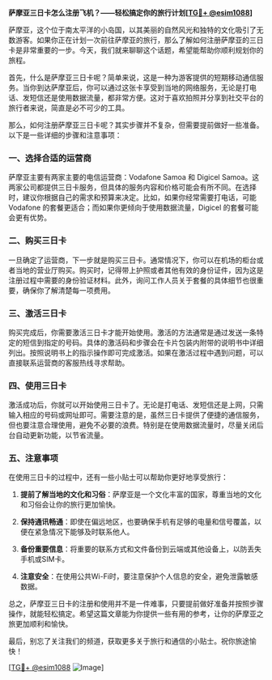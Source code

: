 **萨摩亚三日卡怎么注册飞机？——轻松搞定你的旅行计划[[TG💪+ @esim1088](https://t.me/s/esim1088)]**

萨摩亚，这个位于南太平洋的小岛国，以其美丽的自然风光和独特的文化吸引了无数游客。如果你正在计划一次前往萨摩亚的旅行，那么了解如何注册萨摩亚的三日卡是非常重要的一步。今天，我们就来聊聊这个话题，希望能帮助你顺利规划你的旅程。

首先，什么是萨摩亚三日卡呢？简单来说，这是一种为游客提供的短期移动通信服务。当你到达萨摩亚后，你可以通过这张卡享受到当地的网络服务，无论是打电话、发短信还是使用数据流量，都非常方便。这对于喜欢拍照并分享到社交平台的旅行者来说，简直是必不可少的工具。

那么，如何注册萨摩亚三日卡呢？其实步骤并不复杂，但需要提前做好一些准备。以下是一些详细的步骤和注意事项：

### 一、选择合适的运营商

萨摩亚主要有两家主要的电信运营商：Vodafone Samoa 和 Digicel Samoa。这两家公司都提供三日卡服务，但具体的服务内容和价格可能会有所不同。在选择时，建议你根据自己的需求和预算来决定。比如，如果你经常需要打电话，可能 Vodafone 的套餐更适合；而如果你更倾向于使用数据流量，Digicel 的套餐可能会更有优势。

### 二、购买三日卡

一旦确定了运营商，下一步就是购买三日卡。通常情况下，你可以在机场的柜台或者当地的营业厅购买。购买时，记得带上护照或者其他有效的身份证件，因为这是注册过程中需要的身份验证材料。此外，询问工作人员关于套餐的具体细节也很重要，确保你了解清楚每一项费用。

### 三、激活三日卡

购买完成后，你需要激活三日卡才能开始使用。激活的方法通常是通过发送一条特定的短信到指定的号码。具体的激活码和步骤会在卡片包装内附带的说明书中详细列出。按照说明书上的指示操作即可完成激活。如果在激活过程中遇到问题，可以直接联系运营商的客服热线寻求帮助。

### 四、使用三日卡

激活成功后，你就可以开始使用三日卡了。无论是打电话、发短信还是上网，只需输入相应的号码或网址即可。需要注意的是，虽然三日卡提供了便捷的通信服务，但也要注意合理使用，避免不必要的浪费。特别是在使用数据流量时，尽量关闭后台自动更新功能，以节省流量。

### 五、注意事项

在使用三日卡的过程中，还有一些小贴士可以帮助你更好地享受旅行：

1. **提前了解当地的文化和习俗**：萨摩亚是一个文化丰富的国家，尊重当地的文化和习俗会让你的旅行更加愉快。
   
2. **保持通讯畅通**：即使在偏远地区，也要确保手机有足够的电量和信号覆盖，以便在紧急情况下能够及时联系他人。

3. **备份重要信息**：将重要的联系方式和文件备份到云端或其他设备上，以防丢失手机或SIM卡。

4. **注意安全**：在使用公共Wi-Fi时，要注意保护个人信息的安全，避免泄露敏感数据。

总之，萨摩亚三日卡的注册和使用并不是一件难事，只要提前做好准备并按照步骤操作，就能轻松搞定。希望这篇文章能为你提供一些有用的参考，让你的萨摩亚之旅更加顺利和愉快。

最后，别忘了关注我们的频道，获取更多关于旅行和通信的小贴士。祝你旅途愉快！

[[TG💪+ @esim1088](https://t.me/s/esim1088) ![Image](https://i.postimg.cc/4NQfJmqS/Snipaste-2025-05-13-00-14-12.png)]